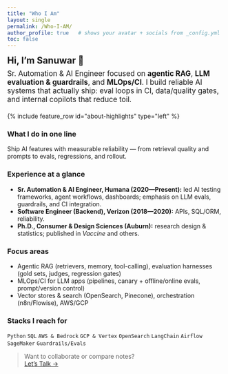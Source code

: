 ```yaml
---
title: "Who I Am"
layout: single
permalink: /Who-I-AM/
author_profile: true   # shows your avatar + socials from _config.yml
toc: false
---
```


<!-- Hero -->
<section style="margin-bottom:1.25rem">
  <h1 style="margin:0">Hi, I’m Sanuwar 👋</h1>
  <p style="font-size:1.05rem; margin-top:.5rem;">
    Sr. Automation & AI Engineer focused on <strong>agentic RAG</strong>, <strong>LLM evaluation & guardrails</strong>, and <strong>MLOps/CI</strong>.
    I build reliable AI systems that actually ship: eval loops in CI, data/quality gates, and internal copilots that reduce toil.
  </p>
</section>

{% include feature_row id="about-highlights" type="left" %}

### What I do in one line
Ship AI features with measurable reliability — from retrieval quality and prompts to evals, regressions, and rollout.

### Experience at a glance
- **Sr. Automation & AI Engineer, Humana (2020—Present):** led AI testing frameworks, agent workflows, dashboards; emphasis on LLM evals, guardrails, and CI integration.  
- **Software Engineer (Backend), Verizon (2018—2020):** APIs, SQL/ORM, reliability.  
- **Ph.D., Consumer & Design Sciences (Auburn):** research design & statistics; published in *Vaccine* and others.

### Focus areas
- Agentic RAG (retrievers, memory, tool-calling), evaluation harnesses (gold sets, judges, regression gates)  
- MLOps/CI for LLM apps (pipelines, canary + offline/online evals, prompt/version control)  
- Vector stores & search (OpenSearch, Pinecone), orchestration (n8n/Flowise), AWS/GCP

### Stacks I reach for
<code>Python</code> <code>SQL</code> <code>AWS & Bedrock</code> <code>GCP & Vertex</code> <code>OpenSearch</code> <code>LangChain</code> <code>Airflow</code> <code>SageMaker</code> <code>Guardrails/Evals</code>

> Want to collaborate or compare notes?  
[Let’s Talk →](/contact/)
